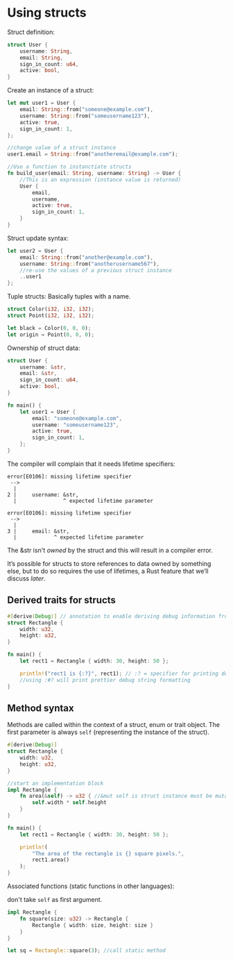 # Using structs

Struct definition:

```rust
struct User {
    username: String,
    email: String,
    sign_in_count: u64,
    active: bool,
}
```

Create an instance of a struct:

```rust
let mut user1 = User {
    email: String::from("someone@example.com"),
    username: String::from("someusername123"),
    active: true,
    sign_in_count: 1,
};

//change value of a struct instance
user1.email = String::from("anotheremail@example.com");

//Use a function to instanctiate structs
fn build_user(email: String, username: String) -> User {
    //This is an expression (instance value is returned)
    User {
        email,
        username,
        active: true,
        sign_in_count: 1,
    }
}
```
Struct update syntax:

```rust
let user2 = User {
    email: String::from("another@example.com"),
    username: String::from("anotherusername567"),
    //re-use the values of a previous struct instance
    ..user1
};
```

Tuple structs:
Basically tuples with a name.

```rust
struct Color(i32, i32, i32);
struct Point(i32, i32, i32);

let black = Color(0, 0, 0);
let origin = Point(0, 0, 0);
```

Ownership of struct data:

```rust
struct User {
    username: &str,
    email: &str,
    sign_in_count: u64,
    active: bool,
}

fn main() {
    let user1 = User {
        email: "someone@example.com",
        username: "someusername123",
        active: true,
        sign_in_count: 1,
    };
}
```

The compiler will complain that it needs lifetime specifiers:

```
error[E0106]: missing lifetime specifier
 -->
  |
2 |     username: &str,
  |               ^ expected lifetime parameter

error[E0106]: missing lifetime specifier
 -->
  |
3 |     email: &str,
  |            ^ expected lifetime parameter
```

The &str isn't *owned* by the struct and this will result in a compiler error.

It’s possible for structs to store references to data owned by something else, but to do so requires the use of lifetimes, a Rust feature that we’ll discuss *later*.

## Derived traits for structs

```rust
#[derive(Debug)] // annotation to enable deriving debug information from the Rectange struct
struct Rectangle {
    width: u32,
    height: u32,
}

fn main() {
    let rect1 = Rectangle { width: 30, height: 50 };

    println!("rect1 is {:?}", rect1); // :? = specifier for printing debug format string
    //using :#? will print prettier debug string formatting
}
```

## Method syntax

Methods are called within the context of a struct, enum or trait object. The first parameter is always `self` (representing the instance of the struct).

```rust
#[derive(Debug)]
struct Rectangle {
    width: u32,
    height: u32,
}

//start an implementation block
impl Rectangle {
    fn area(&self) -> u32 { //&mut self is struct instance must be mutable
        self.width * self.height
    }
}

fn main() {
    let rect1 = Rectangle { width: 30, height: 50 };

    println!(
        "The area of the rectangle is {} square pixels.",
        rect1.area()
    );
}
``` 

Associated functions (static functions in other languages):

don't take `self` as first argument.

```rust
impl Rectangle {
    fn square(size: u32) -> Rectangle {
        Rectangle { width: size, height: size }
    }
}

let sq = Rectangle::square(3); //call static method
```





